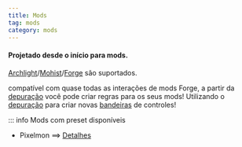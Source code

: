 ```yaml
---
title: Mods
tag: mods
category: mods
---
```


#### Projetado desde o início para mods.

[Archlight](https://github.com/IzzelAliz/Arclight)/[Mohist](https://mohistmc.com/)/[Forge](https://files.minecraftforge.net/net/minecraftforge/forge/) são suportados.

compatível com quase todas as interações de mods Forge, a partir da [depuração](/br/wiki/advanced/Debugging.html) você pode criar regras para os seus mods!
Utilizando o [depuração](/br/wiki/advanced/Debugging.html) para criar novas [bandeiras](/br/wiki/advanced/Flags.html) de controles!

::: info Mods com preset disponíveis
- Pixelmon ==> [Detalhes](/br/mods/Pixelmon)